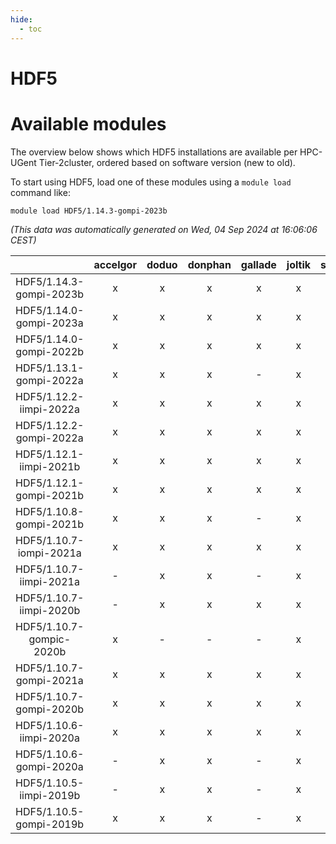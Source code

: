 ```yaml
---
hide:
  - toc
---
```


HDF5
====

# Available modules


The overview below shows which HDF5 installations are available per HPC-UGent Tier-2cluster, ordered based on software version (new to old).

To start using HDF5, load one of these modules using a `module load` command like:

```shell
module load HDF5/1.14.3-gompi-2023b
```

*(This data was automatically generated on Wed, 04 Sep 2024 at 16:06:06 CEST)*  

| |accelgor|doduo|donphan|gallade|joltik|shinx|skitty|
| :---: | :---: | :---: | :---: | :---: | :---: | :---: | :---: |
|HDF5/1.14.3-gompi-2023b|x|x|x|x|x|x|x|
|HDF5/1.14.0-gompi-2023a|x|x|x|x|x|x|x|
|HDF5/1.14.0-gompi-2022b|x|x|x|x|x|-|x|
|HDF5/1.13.1-gompi-2022a|x|x|x|-|x|-|x|
|HDF5/1.12.2-iimpi-2022a|x|x|x|x|x|-|x|
|HDF5/1.12.2-gompi-2022a|x|x|x|x|x|x|x|
|HDF5/1.12.1-iimpi-2021b|x|x|x|x|x|-|x|
|HDF5/1.12.1-gompi-2021b|x|x|x|x|x|-|x|
|HDF5/1.10.8-gompi-2021b|x|x|x|-|x|-|x|
|HDF5/1.10.7-iompi-2021a|x|x|x|x|x|-|x|
|HDF5/1.10.7-iimpi-2021a|-|x|x|-|x|-|x|
|HDF5/1.10.7-iimpi-2020b|-|x|x|x|x|-|x|
|HDF5/1.10.7-gompic-2020b|x|-|-|-|x|-|-|
|HDF5/1.10.7-gompi-2021a|x|x|x|x|x|-|x|
|HDF5/1.10.7-gompi-2020b|x|x|x|x|x|-|x|
|HDF5/1.10.6-iimpi-2020a|x|x|x|x|x|-|x|
|HDF5/1.10.6-gompi-2020a|-|x|x|-|x|-|x|
|HDF5/1.10.5-iimpi-2019b|-|x|x|-|x|-|x|
|HDF5/1.10.5-gompi-2019b|x|x|x|-|x|-|x|
